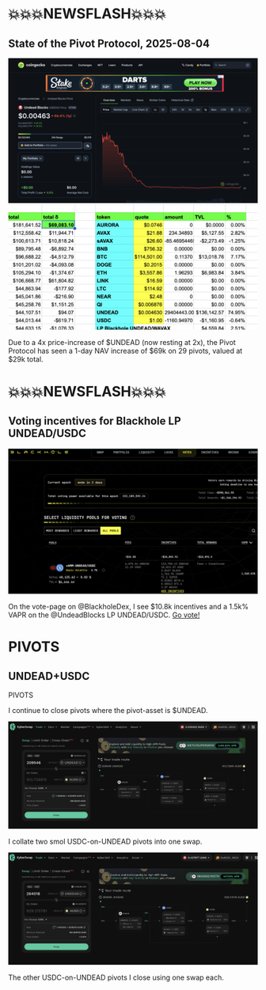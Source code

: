 # 💥💥💥NEWSFLASH💥💥💥

## State of the Pivot Protocol, 2025-08-04

![UNDEAD price chart on CoinGecko](imgs/01a-undead.png)
![Pivot Protocol NAV 24-hour gain of $69k](imgs/01b-69k.png)

Due to a 4x price-increase of $UNDEAD (now resting at 2x), the Pivot Protocol has seen a 1-day NAV increase of $69k on 29 pivots, valued at $29k total.

# 💥💥💥NEWSFLASH💥💥💥

## Voting incentives for Blackhole LP UNDEAD/USDC

![Blackhole LP UNDEAD/USDC incentives](imgs/03-lp-incentives.png)

On the vote-page on @BlackholeDex, I see $10.8k incentives and a 1.5k% VAPR on the @UndeadBlocks LP UNDEAD/USDC. [Go vote!](https://blackhole.xyz/vote)

# PIVOTS

## UNDEAD+USDC

PIVOTS

I continue to close pivots where the pivot-asset is $UNDEAD.

![Closing two smol USDC-on-UNDEAD pivots with one swap](imgs/02a-close-smol-usdc.png)

I collate two smol USDC-on-UNDEAD pivots into one swap.

![Close USDC-on-UNDEAD pivot](imgs/02b-close-usdc.png)

The other USDC-on-UNDEAD pivots I close using one swap each. 


